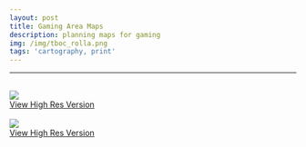 ```yaml
---
layout: post
title: Gaming Area Maps
description: planning maps for gaming
img: /img/tboc_rolla.png
tags: 'cartography, print'
---
```


<hr>
<br/>
<div class="img_row">
    <img class="col three" src="{{ site.baseurl l}}/img/tboc_phil.jpg"/>
</div>
<div class="col three caption">
    <a href="{{ site.baseurl l}}/img/tboc_phil.jpg" target="_blank">View High Res Version</a>
</div>
<br/>
<div class="img_row">
    <img class="col three" src="{{ site.baseurl l}}/img/tboc_rolla.png"/>
</div>
<div class="col three caption">
    <a href="{{ site.baseurl l}}/img/tboc_rolla.png" target="_blank">View High Res Version</a>
</div>
